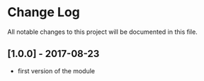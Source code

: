 # Change Log

All notable changes to this project will be documented in this file.

## [1.0.0] - 2017-08-23

  * first version of the module
